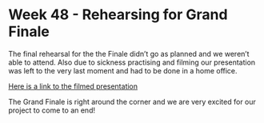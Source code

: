 # Week 48 - Rehearsing for Grand Finale

The final rehearsal for the the Finale didn’t go as planned and we weren’t able to attend. Also due to sickness practising and filming our presentation was left to the very last moment and had to be done in a home office.

[Here is a link to the filmed presentation](https://drive.google.com/file/d/1YundOAH4mMZXp8u3x-Fu7kMKLzAptA9M/view?usp=drivesdk)

The Grand Finale is right around the corner and we are very excited for our project to come to an end!
